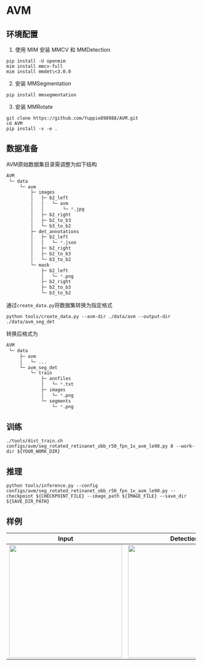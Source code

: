 # AVM

## 环境配置

1. 使用 MIM 安装 MMCV 和 MMDetection

```shell
pip install -U openmim
mim install mmcv-full
mim install mmdet\<3.0.0
```

2. 安装 MMSegmentation

```shell
pip install mmsegmentation
```

3. 安装 MMRotate

```shell
git clone https://github.com/Yuppie898988/AVM.git
cd AVM
pip install -v -e .
```

## 数据准备

AVM原始数据集目录需调整为如下结构

```python
AVM
 └─ data
     └─ avm
         ├─ images
         │   ├─ b2_left
         │   │   └─ avm
         │   │       └─ *.jpg
         │   ├─ b2_right
         │   ├─ b2_to_b3
         │   └─ b3_to_b2
         ├─ det_annotations
         │   ├─ b2_left
         │   │   └─ *.json
         │   ├─ b2_right
         │   ├─ b2_to_b3
         │   └─ b3_to_b2
         └─ mask
             ├─ b2_left
             │   └─ *.png
             ├─ b2_right
             ├─ b2_to_b3
             └─ b3_to_b2
```

通过`create_data.py`将数据集转换为指定格式

```shell
python tools/create_data.py --avm-dir ./data/avm --output-dir ./data/avm_seg_det
```

转换后格式为

```python
AVM
 └─ data
     ├─ avm
     │   └─ ...
     └─ avm_seg_det
         └─ train
             ├─ annfiles
             │   └─ *.txt
             ├─ images
             │   └─ *.png
             └─ segments
                 └─ *.png
```

## 训练

```shell
./tools/dist_train.sh configs/avm/seg_rotated_retinanet_obb_r50_fpn_1x_avm_le90.py 8 --work-dir ${YOUR_WORK_DIR}
```

## 推理

```shell
python tools/inference.py --config configs/avm/seg_rotated_retinanet_obb_r50_fpn_1x_avm_le90.py --checkpoint ${CHECKPOINT_FILE} --image_path ${IMAGE_FILE} --save_dir ${SAVE_DIR_PATH}
```

## 样例

|Input|Detection|Segmentation|
|-|-|-|
|<img src=demo/avm_demo.png width=300 height=300 />|<img src=demo/avm_demo_detect.png width=300 height=300 />|<img src=demo/avm_demo_seg.png width=300 height=300 />|
